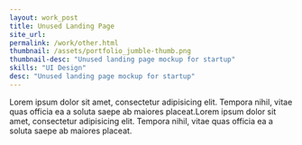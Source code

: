 ```yaml
---
layout: work_post
title: Unused Landing Page
site_url:
permalink: /work/other.html
thumbnail: /assets/portfolio_jumble-thumb.png
thumbnail-desc: "Unused landing page mockup for startup"
skills: "UI Design"
desc: "Unused landing page mockup for startup"
---
```



Lorem ipsum dolor sit amet, consectetur adipisicing elit. Tempora nihil, vitae quas officia ea a soluta saepe ab maiores placeat.Lorem ipsum dolor sit amet, consectetur adipisicing elit. Tempora nihil, vitae quas officia ea a soluta saepe ab maiores placeat.